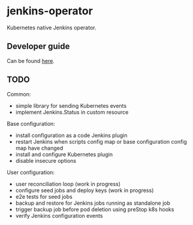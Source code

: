 # jenkins-operator

Kubernetes native Jenkins operator.

## Developer guide

Can be found [here][developer_guide].

## TODO

Common:
- simple library for sending Kubernetes events
- implement Jenkins.Status in custom resource

Base configuration:
- install configuration as a code Jenkins plugin
- restart Jenkins when scripts config map or base configuration config map have changed
- install and configure Kubernetes plugin
- disable insecure options

User configuration:
- user reconciliation loop (work in progress)
- configure seed jobs and deploy keys (work in progress)
- e2e tests for seed jobs
- backup and restore for Jenkins jobs running as standalone job
- trigger backup job before pod deletion using preStop k8s hooks
- verify Jenkins configuration events

[developer_guide]:doc/developer-guide.md